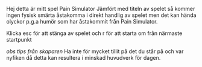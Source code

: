 Hej detta är mitt spel Pain Simulator 
Jämfört med titeln av spelet så kommer ingen fysisk smärta åstakomma i direkt handlig av spelet men det kan hända olyckor p.g.a humör som har åstakommit från Pain Simulator.

Klicka esc för att stänga av spelet och r för att starta om från närmaste startpunkt

*obs tips från skaparen* 
Ha inte för mycket tillit på det du står på och var nyfiken då detta kan resultera i minskad huvudverk för dagen.